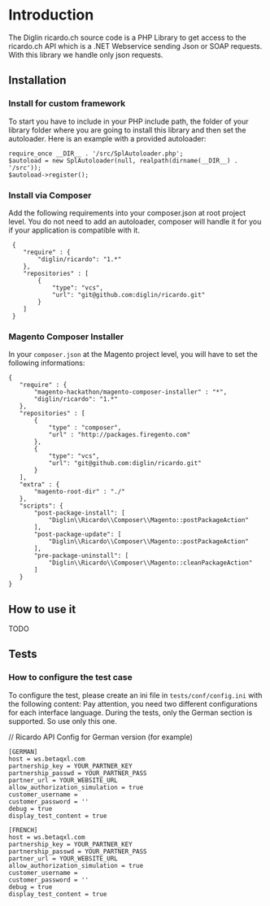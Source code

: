 # Introduction

The Diglin ricardo.ch source code is a PHP Library to get access to the ricardo.ch API which is a .NET Webservice sending Json or SOAP requests.
With this library we handle only json requests.

## Installation

### Install for custom framework

To start you have to include in your PHP include path, the folder of your library folder where you are going to install this library and then set the autoloader.
Here is an example with a provided autoloader:

```
require_once __DIR__ . '/src/SplAutoloader.php';
$autoload = new SplAutoloader(null, realpath(dirname(__DIR__) . '/src'));
$autoload->register();
```

### Install via Composer

Add the following requirements into your composer.json at root project level. You do not need to add an autoloader, composer will handle it for you if your application is compatible with it.

```
 {
    "require" : {
        "diglin/ricardo": "1.*"
    },
    "repositories" : [
        {
            "type": "vcs",
            "url": "git@github.com:diglin/ricardo.git"
        }
    ]
 }
 ```

### Magento Composer Installer

 In your `composer.json` at the Magento project level, you will have to set the following informations:

 ```
 {
    "require" : {
        "magento-hackathon/magento-composer-installer" : "*",
        "diglin/ricardo": "1.*"
    },
    "repositories" : [
		{
            "type" : "composer",
            "url" : "http://packages.firegento.com"
        },
        {
            "type": "vcs",
            "url": "git@github.com:diglin/ricardo.git"
        }
    ],
    "extra" : {
        "magento-root-dir" : "./"
    },
    "scripts": {
        "post-package-install": [
            "Diglin\\Ricardo\\Composer\\Magento::postPackageAction"
        ],
        "post-package-update": [
            "Diglin\\Ricardo\\Composer\\Magento::postPackageAction"
        ],
        "pre-package-uninstall": [
            "Diglin\\Ricardo\\Composer\\Magento::cleanPackageAction"
        ]
    }
 }
 ```
 
## How to use it
 
 TODO

## Tests

### How to configure the test case

To configure the test, please create an ini file in `tests/conf/config.ini` with the following content:
Pay attention, you need two different configurations for each interface language. During the tests, only the German section is supported. So use only this one.


// Ricardo API Config for German version (for example)
```
[GERMAN]
host = ws.betaqxl.com
partnership_key = YOUR_PARTNER_KEY
partnership_passwd = YOUR_PARTNER_PASS
partner_url = YOUR_WEBSITE_URL
allow_authorization_simulation = true
customer_username =
customer_password = ''
debug = true
display_test_content = true

[FRENCH]
host = ws.betaqxl.com
partnership_key = YOUR_PARTNER_KEY
partnership_passwd = YOUR_PARTNER_PASS
partner_url = YOUR_WEBSITE_URL
allow_authorization_simulation = true
customer_username =
customer_password = ''
debug = true
display_test_content = true
```
